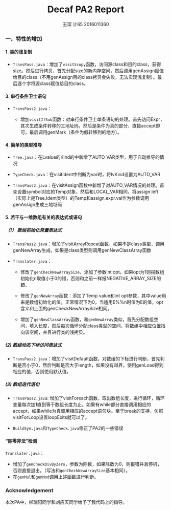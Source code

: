 <h1 style="text-align:center">Decaf PA2 Report</h1>

<center>王琛 计65 2016011360</center>

### 一、特性的增加

#### 1. 类的浅复制

- `TransPass.java`：增加了`visitScopy`函数，访问源class和目的class，获得size。然后进行拷贝，首先分配size的新内存空间，然后调用genAssign赋值给目的class（不用genAssign目的class拷贝会失败，无法实现浅复制）。最后逐个字将源class赋值给目的class。


#### 3. 串行条件卫士语句

- `TransPass2.java`：

  - 增加`visitIfSub`函数：对串行条件卫士单条语句的处理。首先访问Expr，其次生成条件转移的三地址码，然后是条件为真的部分，直接accept即可，最后调用genMark（条件为假转移到的地方）。



#### 4. 简单的类型推导

- `Tree.java`：在Lvalue的Kind的中新增了AUTO_VAR类型，用于自动推导的情况

- `TypeCheck.java`：在visitIdent中判断为var时，将lvKind设置为AUTO_VAR

- `TransPass2.java`：在visitAssign函数中新增了对AUTO_VAR情况的处理。首先设置symbol对应的Temp对象，然后和LOCAL_VAR相同，将assign.left（实际上是Tree.Ident类型）的Temp和assign.expr.val作为参数调用genAssign生成三地址码



#### 5. 若干与一维数组有关的表达式或语句

##### （1） 数组初始化常量表达式

- `TransPass2.java`：增加了visitArrayRepeat函数，如果不是class类型，调用genNewArray生成，如果是class类型则调用genNewClassArray函数

- `Translater.java`：

  - 修改了`genCheckNewArraySize`，添加了参数int opt。如果opt为1则报数组初始化n取值小于0的错，否则和之前一样报NEGATIVE_ARRAY_SIZE的错、

  - 修改了`genNewArray`函数：添加了Temp value和int opt参数，其中value用来是数组初始化的值，正常情况下为0，当适用E%%n时值为E的值，opt含义和上面的genCheckNewArraySize相同。

  - 增加了`genNewClassArray`函数，和`genNewArray`类似，首先分配数组空间，填入长度，然后每次循环分配class类型的空间，将数组中相应位置指向该空间，并且进行类的浅拷贝。


##### (2) 数组动态下标访问表达式

- `TransPass2.java`：增加了visitDefault函数，对数组的下标进行判断，首先判断是否小于0，然后判断是否大于length，如果没有越界，使用genLoad得到相应的值，否则使用默认值。



##### (3) 数组迭代语句

-  `TransPass2.java`: 增加了visitForeach函数，取出数组长度，进行循环，循环变量每次加1直到等于数组长度为止。如果有while部分直接调用相应的accept，如果while为真调用相应的accept语句块。至于break的支持，仿照visitForLoop设置loopExits就可以了。

- `BuildSym.java`和`TypeCheck.java`修正了PA2的一些错误


#### “除零非法”检测

`Translater.java`：

- 增加了`genCheckDivByZero`，参数为除数，如果除数为0，则报错并且停机，否则直接退出。（写法和`genCheckNewArraySize`基本相同）。
- 在`genMul`和`genMod`调用上述函数进行判断。



### Acknowledgement

本次PA中，柳瑞阳同学和刘应天同学给予了我代码上的指导。